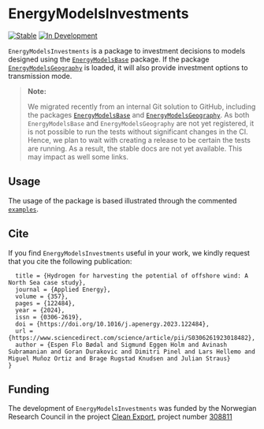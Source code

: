 # EnergyModelsInvestments

[![Stable](https://img.shields.io/badge/docs-stable-blue.svg)](https://energymodelsx.github.io/EnergyModelsInvestments.jl//stable)
[![In Development](https://img.shields.io/badge/docs-dev-blue.svg)](https://energymodelsx.github.io/EnergyModelsInvestments.jl/dev/)

`EnergyModelsInvestments` is a package to investment decisions to models designed using the [`EnergyModelsBase`](https://github.com/EnergyModelsX/EnergyModelsBase.jl) package.
If the package [`EnergyModelsGeography`](https://github.com/EnergyModelsX/EnergyModelsGeography.jl) is loaded, it will also provide investment options to transmission mode.

> **Note:**
>
> We migrated recently from an internal Git solution to GitHub, including the packages [`EnergyModelsBase`](https://github.com/EnergyModelsX/EnergyModelsBase.jl) and [`EnergyModelsGeography`](https://github.com/EnergyModelsX/EnergyModelsGeography.jl).
> As both `EnergyModelsBase` and `EnergyModelsGeography` are not yet registered, it is not possible to run the tests without significant changes in the CI.
> Hence, we plan to wait with creating a release to be certain the tests are running.
> As a result, the stable docs are not yet available.
> This may impact as well some links.

## Usage

The usage of the package is based illustrated through the commented [`examples`](examples).

## Cite

If you find `EnergyModelsInvestments` useful in your work, we kindly request that you cite the following publication:

```@article{boedal_2024,
  title = {Hydrogen for harvesting the potential of offshore wind: A North Sea case study},
  journal = {Applied Energy},
  volume = {357},
  pages = {122484},
  year = {2024},
  issn = {0306-2619},
  doi = {https://doi.org/10.1016/j.apenergy.2023.122484},
  url = {https://www.sciencedirect.com/science/article/pii/S0306261923018482},
  author = {Espen Flo Bødal and Sigmund Eggen Holm and Avinash Subramanian and Goran Durakovic and Dimitri Pinel and Lars Hellemo and Miguel Muñoz Ortiz and Brage Rugstad Knudsen and Julian Straus}
}
```

## Funding

The development of `EnergyModelsInvestments` was funded by the Norwegian Research Council in the project [Clean Export](https://www.sintef.no/en/projects/2020/cleanexport/), project number [308811](https://prosjektbanken.forskningsradet.no/project/FORISS/308811)
